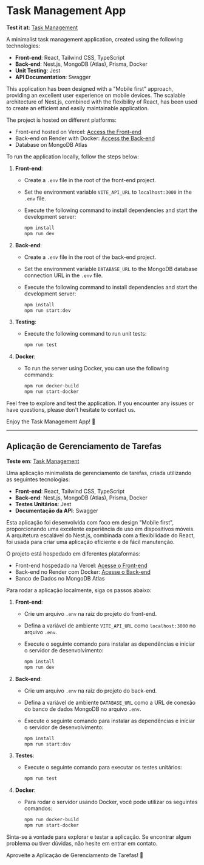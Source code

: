 # Task Management App

**Test it at**: [Task Management](https://task-management-front.vercel.app/)

A minimalist task management application, created using the following technologies:

- **Front-end**: React, Tailwind CSS, TypeScript
- **Back-end**: Nest.js, MongoDB (Atlas), Prisma, Docker
- **Unit Testing**: Jest
- **API Documentation**: Swagger

This application has been designed with a "Mobile first" approach, providing an excellent user experience on mobile devices. The scalable architecture of Nest.js, combined with the flexibility of React, has been used to create an efficient and easily maintainable application.

The project is hosted on different platforms:

- Front-end hosted on Vercel: [Access the Front-end](https://task-management-front.vercel.app/)
- Back-end on Render with Docker: [Access the Back-end](https://task-management-api-0d9v.onrender.com/api)
- Database on MongoDB Atlas

To run the application locally, follow the steps below:

1. **Front-end**:

   - Create a `.env` file in the root of the front-end project.
   - Set the environment variable `VITE_API_URL` to `localhost:3000` in the `.env` file.

   - Execute the following command to install dependencies and start the development server:

     ```sh
     npm install
     npm run dev
     ```

2. **Back-end**:

   - Create a `.env` file in the root of the back-end project.
   - Set the environment variable `DATABASE_URL` to the MongoDB database connection URL in the `.env` file.

   - Execute the following command to install dependencies and start the development server:

     ```sh
     npm install
     npm run start:dev
     ```

3. **Testing**:

   - Execute the following command to run unit tests:

     ```sh
     npm run test
     ```

4. **Docker**:

   - To run the server using Docker, you can use the following commands:

     ```sh
     npm run docker-build
     npm run start-docker
     ```

Feel free to explore and test the application. If you encounter any issues or have questions, please don't hesitate to contact us.

Enjoy the Task Management App! 🚀

---

## Aplicação de Gerenciamento de Tarefas

**Teste em**: [Task Management](https://task-management-front.vercel.app/)

Uma aplicação minimalista de gerenciamento de tarefas, criada utilizando as seguintes tecnologias:

- **Front-end**: React, Tailwind CSS, TypeScript
- **Back-end**: Nest.js, MongoDB (Atlas), Prisma, Docker
- **Testes Unitários**: Jest
- **Documentação da API**: Swagger

Esta aplicação foi desenvolvida com foco em design "Mobile first", proporcionando uma excelente experiência de uso em dispositivos móveis. A arquitetura escalável do Nest.js, combinada com a flexibilidade do React, foi usada para criar uma aplicação eficiente e de fácil manutenção.

O projeto está hospedado em diferentes plataformas:

- Front-end hospedado na Vercel: [Acesse o Front-end](https://task-management-front.vercel.app/)
- Back-end no Render com Docker: [Acesse o Back-end](https://task-management-api-0d9v.onrender.com/api)
- Banco de Dados no MongoDB Atlas

Para rodar a aplicação localmente, siga os passos abaixo:

1. **Front-end**:

   - Crie um arquivo `.env` na raiz do projeto do front-end.
   - Defina a variável de ambiente `VITE_API_URL` como `localhost:3000` no arquivo `.env`.

   - Execute o seguinte comando para instalar as dependências e iniciar o servidor de desenvolvimento:

     ```sh
     npm install
     npm run dev
     ```

2. **Back-end**:

   - Crie um arquivo `.env` na raiz do projeto do back-end.
   - Defina a variável de ambiente `DATABASE_URL` como a URL de conexão do banco de dados MongoDB no arquivo `.env`.

   - Execute o seguinte comando para instalar as dependências e iniciar o servidor de desenvolvimento:

     ```sh
     npm install
     npm run start:dev
     ```

3. **Testes**:

   - Execute o seguinte comando para executar os testes unitários:

     ```sh
     npm run test
     ```

4. **Docker**:

   - Para rodar o servidor usando Docker, você pode utilizar os seguintes comandos:

     ```sh
     npm run docker-build
     npm run start-docker
     ```

Sinta-se à vontade para explorar e testar a aplicação. Se encontrar algum problema ou tiver dúvidas, não hesite em entrar em contato.

Aproveite a Aplicação de Gerenciamento de Tarefas! 🚀
